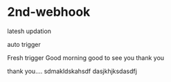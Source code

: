 # 2nd-webhook
latesh updation

auto trigger

Fresh trigger
Good morning
good to see you
thank you

thank you....
sdmakldskahsdf
dasjkhjksdasdfj
